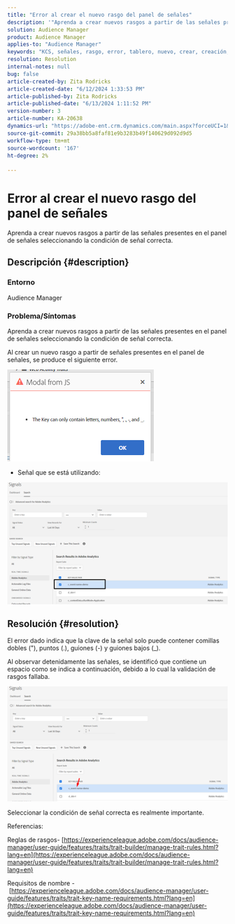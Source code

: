 ```yaml
---
title: "Error al crear el nuevo rasgo del panel de señales"
description: '"Aprenda a crear nuevos rasgos a partir de las señales presentes en el panel de señales seleccionando la condición de señal correcta".'
solution: Audience Manager
product: Audience Manager
applies-to: "Audience Manager"
keywords: "KCS, señales, rasgo, error, tablero, nuevo, crear, creación, creación"
resolution: Resolution
internal-notes: null
bug: false
article-created-by: Zita Rodricks
article-created-date: "6/12/2024 1:33:53 PM"
article-published-by: Zita Rodricks
article-published-date: "6/13/2024 1:11:52 PM"
version-number: 3
article-number: KA-20638
dynamics-url: "https://adobe-ent.crm.dynamics.com/main.aspx?forceUCI=1&pagetype=entityrecord&etn=knowledgearticle&id=dd41a667-c028-ef11-840b-000d3a372703"
source-git-commit: 29a38bb5a8faf81e9b3283b49f140629d092d9d5
workflow-type: tm+mt
source-wordcount: '167'
ht-degree: 2%

---
```


# Error al crear el nuevo rasgo del panel de señales


Aprenda a crear nuevos rasgos a partir de las señales presentes en el panel de señales seleccionando la condición de señal correcta.

## Descripción {#description}


### Entorno

Audience Manager

### Problema/Síntomas

Aprenda a crear nuevos rasgos a partir de las señales presentes en el panel de señales seleccionando la condición de señal correcta.



Al crear un nuevo rasgo a partir de señales presentes en el panel de señales, se produce el siguiente error.

![](assets/___e141a667-c028-ef11-840b-000d3a372703___.png)



- Señal que se está utilizando:


![](assets/___e341a667-c028-ef11-840b-000d3a372703___.png)


## Resolución {#resolution}


El error dado indica que la clave de la señal solo puede contener comillas dobles (&quot;), puntos (.), guiones (-) y guiones bajos (_).

Al observar detenidamente las señales, se identificó que contiene un espacio como se indica a continuación, debido a lo cual la validación de rasgos fallaba.



![](assets/d04f0008-f63a-ed11-9db1-0022480868ff.png)

Seleccionar la condición de señal correcta es realmente importante.

Referencias:

Reglas de rasgos- [https://experienceleague.adobe.com/docs/audience-manager/user-guide/features/traits/trait-builder/manage-trait-rules.html?lang=en](https://experienceleague.adobe.com/docs/audience-manager/user-guide/features/traits/trait-builder/manage-trait-rules.html?lang=en)

Requisitos de nombre - [https://experienceleague.adobe.com/docs/audience-manager/user-guide/features/traits/trait-key-name-requirements.html?lang=en](https://experienceleague.adobe.com/docs/audience-manager/user-guide/features/traits/trait-key-name-requirements.html?lang=en)
